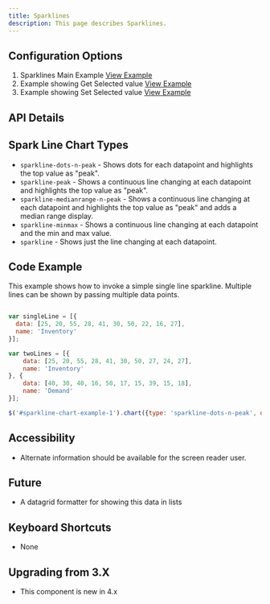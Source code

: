 ```yaml
---
title: Sparklines  
description: This page describes Sparklines.
---
```


## Configuration Options

1. Sparklines Main Example [View Example]( ../components/sparkline/example-index)
2. Example showing Get Selected value [View Example]( ../components/sparkline/example-get-selected)
3. Example showing Set Selected value [View Example]( ../components/sparkline/example-set-selected)

## API Details

## Spark Line Chart Types

* `sparkline-dots-n-peak` - Shows dots for each datapoint and highlights the top value as "peak".
* `sparkline-peak` - Shows a continuous line changing at each datapoint and highlights the top value as "peak".
* `sparkline-medianrange-n-peak` - Shows a continuous line changing at each datapoint and highlights the top value as "peak" and adds a median range display.
* `sparkline-minmax` - Shows a continuous line changing at each datapoint and the min and max value.
* `sparkline` - Shows just the line changing at each datapoint.

## Code Example

This example shows how to invoke a simple single line sparkline. Multiple lines can be shown by passing multiple data points.

```javascript

var singleLine = [{
  data: [25, 20, 55, 28, 41, 30, 50, 22, 16, 27],
  name: 'Inventory'
}];

var twoLines = [{
    data: [25, 20, 55, 28, 41, 30, 50, 27, 24, 27],
    name: 'Inventory'
}, {
    data: [40, 30, 40, 16, 50, 17, 15, 39, 15, 18],
    name: 'Demand'
}];

$('#sparkline-chart-example-1').chart({type: 'sparkline-dots-n-peak', dataset: singleLine});


```

## Accessibility

- Alternate information should be available for the screen reader user.

## Future

- A datagrid formatter for showing this data in lists


## Keyboard Shortcuts

-  None

## Upgrading from 3.X

-  This component is new in 4.x
